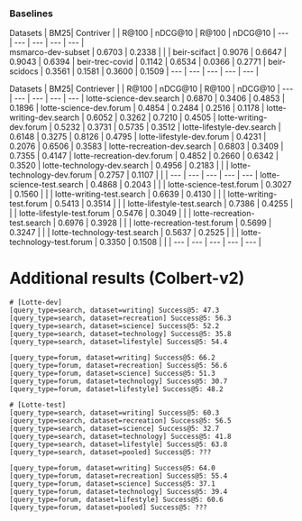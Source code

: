 
### Baselines
Datasets                      | BM25<td colspan=2>| Contriver<td colspan=2>  |
                              | R@100   | nDCG@10 | R@100  | nDCG@10         | 
---                           | ---     | ---     | ---    | ---             |  
msmarco-dev-subset            | 0.6703  | 0.2338  |        |                 |
beir-scifact                  | 0.9076  | 0.6647  | 0.9043 | 0.6394          |
beir-trec-covid               | 0.1142  | 0.6534  | 0.0366 | 0.2771          |
beir-scidocs                  | 0.3561  | 0.1581  | 0.3600 | 0.1509          |
---                           | ---     | ---     | ---    | ---             |  

Datasets                      | BM25<td colspan=2>| Contriever<td colspan=2> |
                              | R@100   | nDCG@10 | R@100  | nDCG@10         |
---                           | ---     | ---     | ---    | ---             | 
lotte-science-dev.search      | 0.6870  | 0.3406  | 0.4853 | 0.1896          |
lotte-science-dev.forum       | 0.4854  | 0.2484  | 0.2516 | 0.1178          |
lotte-writing-dev.search      | 0.6052  | 0.3262  | 0.7210 | 0.4505          |
lotte-writing-dev.forum       | 0.5232  | 0.3731  | 0.5735 | 0.3512          |
lotte-lifestyle-dev.search    | 0.6148  | 0.3275  | 0.8126 | 0.4795          |
lotte-lifestyle-dev.forum     | 0.4231  | 0.2076  | 0.6506 | 0.3583          |
lotte-recreation-dev.search   | 0.6803  | 0.3409  | 0.7355 | 0.4147          |
lotte-recreation-dev.forum    | 0.4852  | 0.2660  | 0.6342 | 0.3520          |
lotte-technology-dev.search   | 0.4956  | 0.2183  |        |                 |
lotte-technology-dev.forum    | 0.2757  | 0.1107  |        |                 |
---                           | ---     | ---     | ---    | ---             | 
lotte-science-test.search     | 0.4868  | 0.2043  |        |                 |
lotte-science-test.forum      | 0.3027  | 0.1560  |        |                 |
lotte-writing-test.search     | 0.6639  | 0.4130  |        |                 |
lotte-writing-test.forum      | 0.5413  | 0.3514  |        |                 |
lotte-lifestyle-test.search   | 0.7386  | 0.4255  |        |                 |
lotte-lifestyle-test.forum    | 0.5476  | 0.3049  |        |                 |
lotte-recreation-test.search  | 0.6976  | 0.3928  |        |                 |
lotte-recreation-test.forum   | 0.5699  | 0.3247  |        |                 |
lotte-technology-test.search  | 0.5637  | 0.2525  |        |                 |
lotte-technology-test.forum   | 0.3350  | 0.1508  |        |                 |
---                           | ---     | ---     | ---    | ---             |

# Additional results (Colbert-v2)
```
# [Lotte-dev]
[query_type=search, dataset=writing] Success@5: 47.3
[query_type=search, dataset=recreation] Success@5: 56.3
[query_type=search, dataset=science] Success@5: 52.2
[query_type=search, dataset=technology] Success@5: 35.8
[query_type=search, dataset=lifestyle] Success@5: 54.4

[query_type=forum, dataset=writing] Success@5: 66.2
[query_type=forum, dataset=recreation] Success@5: 56.6
[query_type=forum, dataset=science] Success@5: 51.3
[query_type=forum, dataset=technology] Success@5: 30.7
[query_type=forum, dataset=lifestyle] Success@5: 48.2

# [Lotte-test]
[query_type=search, dataset=writing] Success@5: 60.3
[query_type=search, dataset=recreation] Success@5: 56.5
[query_type=search, dataset=science] Success@5: 32.7
[query_type=search, dataset=technology] Success@5: 41.8
[query_type=search, dataset=lifestyle] Success@5: 63.8
[query_type=search, dataset=pooled] Success@5: ???

[query_type=forum, dataset=writing] Success@5: 64.0
[query_type=forum, dataset=recreation] Success@5: 55.4
[query_type=forum, dataset=science] Success@5: 37.1
[query_type=forum, dataset=technology] Success@5: 39.4
[query_type=forum, dataset=lifestyle] Success@5: 60.6
[query_type=forum, dataset=pooled] Success@5: ???
```
